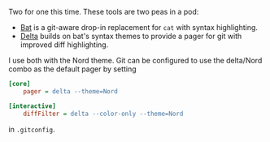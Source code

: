 <!--
.. title: Bat and Delta
.. slug: bat-delta
.. date: 2020-07-29 00:00:00
.. tags: terminal,git,terminal
.. category: terminal
.. link: 
.. description: 
.. type: text
-->

Two for one this time. These tools are two peas in a pod:

* [Bat](https://github.com/sharkdp/bat) is a git-aware drop-in replacement for `cat` with syntax highlighting.
* [Delta](https://github.com/dandavison/delta) builds on bat's syntax themes to provide a pager for git with improved diff highlighting.

I use both with the Nord theme. Git can be configured to use the delta/Nord combo as the default pager by setting

```ini
[core]
    pager = delta --theme=Nord

[interactive]
    diffFilter = delta --color-only --theme=Nord
```

in `.gitconfig`.
